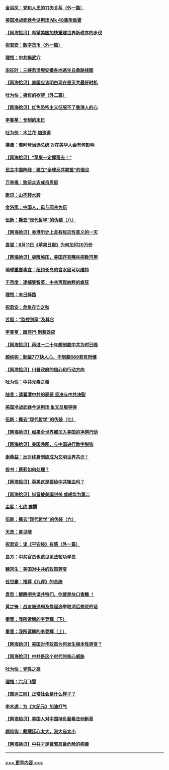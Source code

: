 #### [金浴凤：党和人民的刀肉关系（外一篇）](../pages/nsc993/n12335834.md?t=08170651) 
#### [美国冷战武器今派用场 Mk 48重型鱼雷](../pages/nsc993/n12335354.md?t=08170651) 
#### [【网海拾贝】希望美国加快重建世界新秩序的步伐](../pages/nsc993/n12334224.md?t=08170651) 
#### [祝君安：数字货币（外一篇）](../pages/nsc993/n12334186.md?t=08170651) 
#### [理悟：中共祸武穴](../pages/nsc993/n12333962.md?t=08170651) 
#### [宋征时：三峡若溃坝安徽各地逃生自救路线图](../pages/nsc993/n12332450.md?t=08170651) 
#### [【网海拾贝】美国应该明白现在是灭共最好时机](../pages/nsc993/n12332313.md?t=08170651) 
#### [吐为快：极权的欲望（外二篇）](../pages/nsc993/n12332089.md?t=08170651) 
#### [【网海拾贝】红色恐怖主义征服不了香港人的心](../pages/nsc993/n12329296.md?t=08170651) 
#### [李春草：专制的末日](../pages/nsc993/n12329079.md?t=08170651) 
#### [吐为快：木兰花‧加速道](../pages/nsc993/n12327366.md?t=08170651) 
#### [拂潇：若拜登当选总统 对在美华人会有何影响](../pages/nsc993/n12295996.md?t=08170651) 
#### [【网海拾贝】“苹果一定撑落去！”](../pages/nsc993/n12326784.md?t=08170651) 
#### [民主中国阵线：建立“全球反共联盟”的倡议](../pages/nsc993/n12324177.md?t=08170651) 
#### [万李缘：致前众志成员周庭](../pages/nsc993/n12324635.md?t=08170651) 
#### [歌词：山不转水转](../pages/nsc993/n12324599.md?t=08170651) 
#### [金浴凤：中国人，毋与邪共为伍](../pages/nsc993/n12324257.md?t=08170651) 
#### [伍新：撕去“现代哲学”的伪装（八）](../pages/nsc993/n12324188.md?t=08170651) 
#### [【网海拾贝】香港历史上具有标志性意义的一天](../pages/nsc993/n12324021.md?t=08170651) 
#### [袁斌：8月11日《苹果日报》为何加印20万份](../pages/nsc993/n12323955.md?t=08170651) 
#### [【网海拾贝】极限施压，美国还有哪些招数可用](../pages/nsc993/n12322512.md?t=08170651) 
#### [地球重要事宜：纽约长岛的含水层可以维持](../pages/nsc993/n12321844.md?t=08170651) 
#### [千百度：逮捕黎智英，中共再现纳粹的疯狂](../pages/nsc993/n12321777.md?t=08170651) 
#### [理悟：末日择路](../pages/nsc993/n12320812.md?t=08170651) 
#### [祝君安：危急存亡之秋](../pages/nsc993/n12320795.md?t=08170651) 
#### [苦胆：“监控到家”及其它](../pages/nsc993/n12320751.md?t=08170651) 
#### [李春草：踏莎行·制裁效应](../pages/nsc993/n12318290.md?t=08170651) 
#### [【网海拾贝】再过一二十年想制裁中共为时已晚](../pages/nsc993/n12318195.md?t=08170651) 
#### [颜纯钩：制裁777快人心，不制裁689若有所憾](../pages/nsc993/n12316912.md?t=08170651) 
#### [【网海拾贝】川普政府的信心和行动方向](../pages/nsc993/n12316673.md?t=08170651) 
#### [吐为快：中共元素之毒](../pages/nsc993/n12316547.md?t=08170651) 
#### [陆言：请看清中共的邪恶 坚决与中共决裂](../pages/nsc993/n12315784.md?t=08170651) 
#### [美国冷战武器今派用场 鱼叉反舰导弹](../pages/nsc993/n12316258.md?t=08170651) 
#### [伍新：撕去“现代哲学”的伪装（七）](../pages/nsc993/n12315846.md?t=08170651) 
#### [【网海拾贝】如果全世界都加入美国的净网行动](../pages/nsc993/n12315588.md?t=08170651) 
#### [【网海拾贝】美国净网，与中国进行数字脱钩](../pages/nsc993/n12312813.md?t=08170651) 
#### [谢燕益：反对终身制应成为文明世界共识！](../pages/nsc993/n12310465.md?t=08170651) 
#### [投书：蔡莉如何处理？](../pages/nsc993/n12310224.md?t=08170651) 
#### [【网海拾贝】英美这是要给中共输血吗？](../pages/nsc993/n12307646.md?t=08170651) 
#### [【网海拾贝】抖音被美国封杀 或成华为第二](../pages/nsc993/n12305277.md?t=08170651) 
#### [尘客：七绝 霹雳](../pages/nsc993/n12304053.md?t=08170651) 
#### [伍新：撕去“现代哲学”的伪装（六）](../pages/nsc993/n12303243.md?t=08170651) 
#### [天逸：喜见晴](../pages/nsc993/n12303226.md?t=08170651) 
#### [祝君安：读《平安经》有感（外一篇）](../pages/nsc993/n12303170.md?t=08170651) 
#### [良方：中共官员也该见见法轮功学员](../pages/nsc993/n12302985.md?t=08170651) 
#### [魏京生：美国对中共的政策转变](../pages/nsc993/n12302929.md?t=08170651) 
#### [任世豪：推荐《九评》的总统](../pages/nsc993/n12302838.md?t=08170651) 
#### [袁哲：醒醒吧共谍共特们，你就是块口香糖 ！](../pages/nsc993/n12302678.md?t=08170651) 
#### [黄之锋：战友被通缉及换届选举取消后想说的话](../pages/nsc993/n12302681.md?t=08170651) 
#### [秦晋：我所读解的李登辉（下）](../pages/nsc993/n12302171.md?t=08170651) 
#### [秦晋：我所读解的李登辉（上）](../pages/nsc993/n12301979.md?t=08170651) 
#### [【网海拾贝】美国对华政策为何发生根本性转变？](../pages/nsc993/n12302091.md?t=08170651) 
#### [【网海拾贝】中共是这个时代的核心威胁](../pages/nsc993/n12300541.md?t=08170651) 
#### [吐为快：党性之恶](../pages/nsc993/n12300263.md?t=08170651) 
#### [理悟：六月飞雪](../pages/nsc993/n12300243.md?t=08170651) 
#### [【微评三则】正常社会是什么样子？](../pages/nsc993/n12300228.md?t=08170651) 
#### [李木通：为《大纪元》加油打气](../pages/nsc993/n12280363.md?t=08170651) 
#### [【网海拾贝】美国人对中国持负面看法创新高](../pages/nsc993/n12298720.md?t=08170651) 
#### [颜纯钩：戴耀廷心太大，港大庙太小](../pages/nsc993/n12297682.md?t=08170651) 
#### [【网海拾贝】中共才是最邪恶最危险的病毒](../pages/nsc993/n12296470.md?t=08170651) 

----
#### [ >>> 更早内容 <<< ](../indexes/nsc993-earlier.md)
